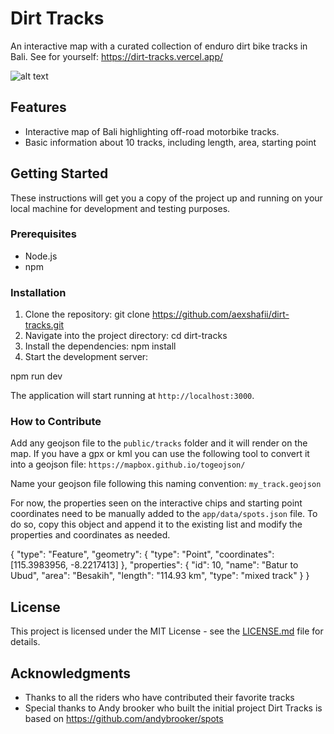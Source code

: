 # Dirt Tracks

An interactive map with a curated collection of enduro dirt bike tracks in Bali.
See for yourself: https://dirt-tracks.vercel.app/

![alt text](public/app_screeshot.png)

## Features

- Interactive map of Bali highlighting off-road motorbike tracks.
- Basic information about 10 tracks, including length, area, starting point

## Getting Started

These instructions will get you a copy of the project up and running on your local machine for development and testing purposes.

### Prerequisites

- Node.js
- npm

### Installation

1. Clone the repository:
   git clone https://github.com/aexshafii/dirt-tracks.git
2. Navigate into the project directory:
   cd dirt-tracks
3. Install the dependencies:
   npm install
4. Start the development server:

npm run dev

The application will start running at `http://localhost:3000`.

### How to Contribute

Add any geojson file to the `public/tracks` folder and it will render on the map. If you have a gpx or kml you can use the following tool to convert it into a geojson file: `https://mapbox.github.io/togeojson/`

Name your geojson file following this naming convention: `my_track.geojson`

For now, the properties seen on the interactive chips and starting point coordinates need to be manually added to the `app/data/spots.json` file. To do so, copy this object and append it to the existing list and modify the properties and coordinates as needed.

{
"type": "Feature",
"geometry": {
"type": "Point",
"coordinates": [115.3983956, -8.2217413]
},
"properties": {
"id": 10,
"name": "Batur to Ubud",
"area": "Besakih",
"length": "114.93 km",
"type": "mixed track"
}
}

## License

This project is licensed under the MIT License - see the [LICENSE.md](LICENSE.md) file for details.

## Acknowledgments

- Thanks to all the riders who have contributed their favorite tracks
- Special thanks to Andy brooker who built the initial project Dirt Tracks is based on https://github.com/andybrooker/spots
